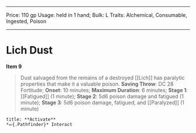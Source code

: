
---
Price: 110 gp
Usage: held in 1 hand;
Bulk: L
Traits: Alchemical, Consumable, Ingested, Poison

---

# Lich Dust

**Item 9**

> Dust salvaged from the remains of a destroyed [[Lich]] has paralytic properties that make it a valuable poison.
**Saving Throw**: DC 28 Fortitude;
**Onset**: 10 minutes;
**Maximum Duration**: 6 minutes;
**Stage 1**:  [[Fatigued]] (1 minute);
**Stage 2**: 5d6 poison damage and fatigued (1 minute);
**Stage 3**: 5d6 poison damage, fatigued, and [[Paralyzed]] (1 minute)

```ad-embed-ability
title: **Activate**
*⬻{.Pathfinder}* Interact 
```
